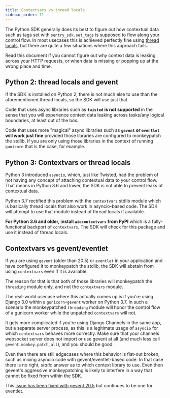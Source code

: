 ```yaml
---
title: Contextvars vs thread locals
sidebar_order: 11
---
```


The Python SDK generally does its best to figure out how contextual data such
as tags set with `sentry_sdk.set_tags` is supposed to flow along your control
flow. In most usecases this is achieved perfectly fine using [thread
locals](https://docs.python.org/3/library/threading.html#thread-local-data),
but there are quite a few situations where this approach fails.

Read this document if you cannot figure out why context data is leaking across
your HTTP requests, or when data is missing or popping up at the wrong place
and time.

## Python 2: thread locals and gevent

If the SDK is installed on Python 2, there is not much else to use than the
aforementioned thread locals, so the SDK will use just that.

Code that uses async libraries such as **`twisted` is not supported** in the
sense that you will experience context data leaking across tasks/any logical
boundaries, at least out of the box.

Code that uses more "magical" async libraries such as **`gevent` or `eventlet`
will work just fine** provided those libraries are configured to monkeypatch
the stdlib. If you are only using those libraries in the context of running
`gunicorn` that is the case, for example.

## Python 3: Contextvars or thread locals

Python 3 introduced `asyncio`, which, just like Twisted, had the problem of not
having any concept of attaching contextual data to your control flow. That
means in Python 3.6 and lower, the SDK is not able to prevent leaks of
contextual data.

Python 3.7 rectified this problem with the `contextvars` stdlib module which is
basically thread locals that also work in asyncio-based code. The SDK will
attempt to use that module instead of thread locals if available.

**For Python 3.6 and older, install `aiocontextvars` from PyPI** which is a
fully-functional backport of `contextvars`. The SDK will check for this package
and use it instead of thread locals.

## Contextvars vs gevent/eventlet

If you are using `gevent` (older than 20.5) or `eventlet` in your application and
have configured it to monkeypatch the stdlib, the SDK will abstain from using
`contextvars` even if it is available.

The reason for that is that both of those libraries will monkeypatch the
`threading` module only, and not the `contextvars` module.

The real-world usecase where this actually comes up is if you're using Django
3.0 within a `gunicorn+gevent` worker on Python 3.7. In such a scenario the
monkeypatched `threading` module will honor the control flow of a gunicorn
worker while the unpatched `contextvars` will not.

It gets more complicated if you're using Django Channels in the same app, but a
separate server process, as this is a legitimate usage of `asyncio` for which
`contextvars` behaves more correctly. Make sure that your channels websocket
server does not import or use gevent at all (and much less call
`gevent.monkey.patch_all`), and you should be good.

Even then there are still edgecases where this behavior is flat-out broken,
such as mixing asyncio code with gevent/eventlet-based code. In that case there
is no right, *static* answer as to which context library to use. Even then
gevent's aggressive monkeypatching is likely to interfere in a way that cannot
be fixed from within the SDK.

This [issue has been fixed with gevent
20.5](https://github.com/gevent/gevent/issues/1407) but continues to be one for
eventlet.

